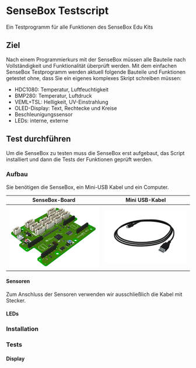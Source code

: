 # SenseBox Testscript
Ein Testprogramm für alle Funktionen des SenseBox Edu Kits

## Ziel
Nach einem Programmierkurs mit der SenseBox müssen alle Bauteile nach Vollständigkeit und Funktionalität überprüft werden.
Mit dem einfachen SenseBox Testprogramm werden aktuell folgende Bauteile und Funktionen getestet ohne, dass Sie ein eigenes komplexes Skript schreiben müssen:
- HDC1080: Temperatur, Luftfeuchtigkeit
- BMP280: Temperatur, Luftdruck
- VEML+TSL: Helligkeit, UV-Einstrahlung
- OLED-Display: Text, Rechtecke und Kreise
- Beschleunigungssensor
- LEDs: interne, externe

## Test durchführen
Um die SenseBox zu testen muss die SenseBox erst aufgebaut, das Script installiert und dann die Tests der Funktionen geprüft werden.

### Aufbau
Sie benötigen die SenseBox, ein Mini-USB Kabel und ein Computer.

|                SenseBox-Board                |              Mini USB-Kabel               |
| :------------------------------------------: | :---------------------------------------: |
| ![SenseBox-Board](./Bilder/sensebox_mcu.png) | ![Mini USB-Kabel](./Bilder/USB_cable.png) |

#### Sensoren
Zum Anschluss der Sensoren verwenden wir ausschließlich die Kabel mit Stecker.

#### LEDs

### Installation

### Tests

#### Display 
